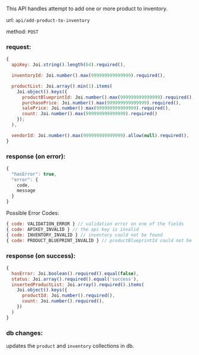 This API handles attempt to add one or more product to inventory.

url: `api/add-product-to-inventory`

method: `POST`

### request: 
```js
{
  apiKey: Joi.string().length(64).required(),

  inventoryId: Joi.number().max(999999999999999).required(),

  productList: Joi.array().min(1).items(
    Joi.object().keys({
      productBlueprintId: Joi.number().max(999999999999999).required(),
      purchasePrice: Joi.number().max(999999999999999).required(),
      salePrice: Joi.number().max(999999999999999).required(),
      count: Joi.number().max(999999999999999).required()
    });
  ),

  vendorId: Joi.number().max(999999999999999).allow(null).required(),
}
```

### response (on error):
```js
{
  "hasError": true,
  "error": {
    code,
    message
  }
}
```

Possible Error Codes:
```js
{ code: VALIDATION_ERROR } // validation error on one of the fields
{ code: APIKEY_INVALID } // the api key is invalid
{ code: INVENTORY_INVALID } // inventory could not be found
{ code: PRODUCT_BLUEPRINT_INVALID } // productBlueprintId could not be found
```

### response (on success):
```js
{
  hasError: Joi.boolean().required().equal(false),
  status: Joi.array().required().equal('success'),
  insertedProductList: Joi.array().required().items(
    Joi.object().keys({
      productId: Joi.number().required(),
      count: Joi.number().required(),
    })
  )
}
```

### db changes:
updates the `product` and `inventory` collections in db.